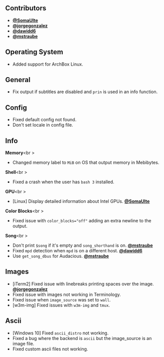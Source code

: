 ## Contributors

- **[@SomaUlte](https://github.com/SomaUlte)**
- **[@jorgegonzalez](https://github.com/jorgegonzalez)**
- **[@dawidd6](https://github.com/dawidd6)**
- **[@mstraube](https://github.com/mstraube)**


## Operating System

- Added support for ArchBox Linux.


## General

- Fix output if subtitles are disabled and `prin` is used in an info function.


## Config

- Fixed default config not found.
- Don't set locale in config file.


## Info

**Memory**<br \>

- Changed memory label to `MiB` on OS that output memory in Mebibytes.

**Shell**<br \>

- Fixed a crash when the user has `bash 3` installed.

**GPU**<br \>

- [Linux] Display detailed information about Intel GPUs. **[@SomaUlte](https://github.com/SomaUlte)**

**Color Blocks**<br \>

- Fixed issue with `color_blocks="off"` adding an extra newline to the output.

**Song**<br \>

- Don't print `$song` if it's empty and `song_shorthand` is on. **[@mstraube](https://github.com/mstraube)**
- Fixed `mpd` detection when `mpd` is on a different host. **[@dawidd6](https://github.com/dawidd6)**
- Use `get_song_dbus` for Audacious. **[@mstraube](https://github.com/mstraube)**


## Images

- [iTerm2] Fixed issue with linebreaks printing spaces over the image. **[@jorgegonzalez](https://github.com/jorgegonzalez)**
- Fixed issue with images not working in Terminology.
- Fixed issue when `image_source` was set to `wall`.
- [w3m-img] Fixed issues with `w3m-img` and `tmux`.


## Ascii

- [Windows 10] Fixed `ascii_distro` not working.
- Fixed a bug where the backend is `ascii` but the image_source is an image file.
- Fixed custom ascii files not working.
